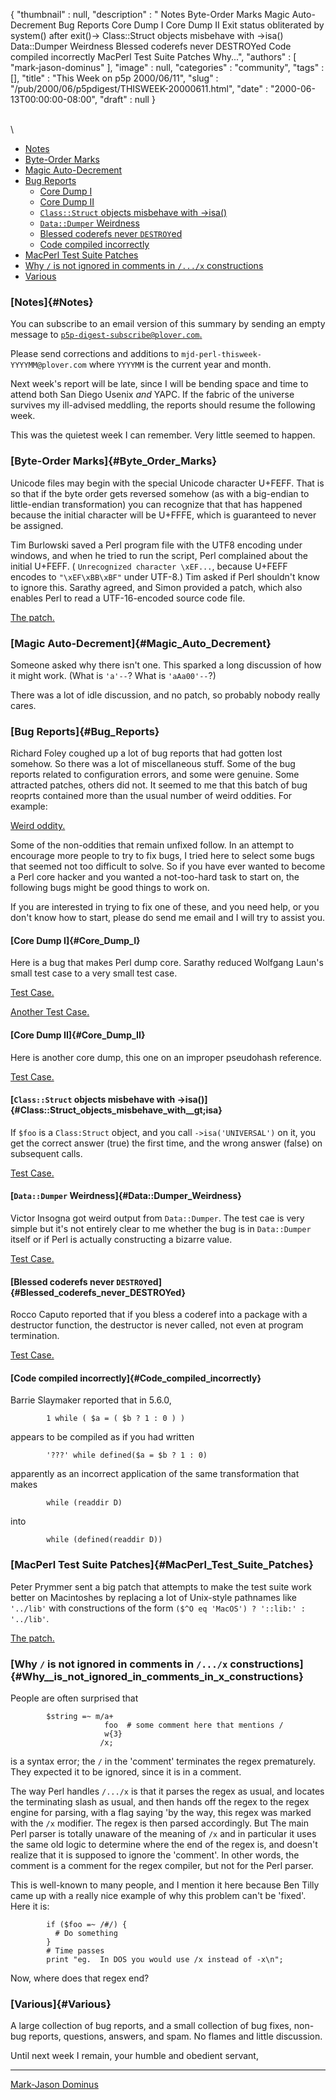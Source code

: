 {
   "thumbnail" : null,
   "description" : " Notes Byte-Order Marks Magic Auto-Decrement Bug Reports Core Dump I Core Dump II Exit status obliterated by system() after exit()-> Class::Struct objects misbehave with -&gt;isa() Data::Dumper Weirdness Blessed coderefs never DESTROYed Code compiled incorrectly MacPerl Test Suite Patches Why...",
   "authors" : [
      "mark-jason-dominus"
   ],
   "image" : null,
   "categories" : "community",
   "tags" : [],
   "title" : "This Week on p5p 2000/06/11",
   "slug" : "/pub/2000/06/p5pdigest/THISWEEK-20000611.html",
   "date" : "2000-06-13T00:00:00-08:00",
   "draft" : null
}





\
\
-   [Notes](#Notes)
-   [Byte-Order Marks](#Byte_Order_Marks)
-   [Magic Auto-Decrement](#Magic_Auto_Decrement)
-   [Bug Reports](#Bug_Reports)
    -   [Core Dump I](#Core_Dump_I)
    -   [Core Dump II](#Core_Dump_II)
    -   [`Class::Struct` objects misbehave with
        -&gt;isa()](#Class::Struct_objects_misbehave_with__gt;isa)
    -   [`Data::Dumper` Weirdness](#Data::Dumper_Weirdness)
    -   [Blessed coderefs never
        `DESTROY`ed](#Blessed_coderefs_never_DESTROYed)
    -   [Code compiled incorrectly](#Code_compiled_incorrectly)
-   [MacPerl Test Suite Patches](#MacPerl_Test_Suite_Patches)
-   [Why `/` is not ignored in comments in `/.../x`
    constructions](#Why__is_not_ignored_in_comments_in_x_constructions)
-   [Various](#Various)

### [Notes]{#Notes}

You can subscribe to an email version of this summary by sending an
empty message to
[`p5p-digest-subscribe@plover.com`.](mailto:p5p-digest-subscribe@plover.com)

Please send corrections and additions to
`mjd-perl-thisweek-YYYYMM@plover.com` where `YYYYMM` is the current year
and month.

Next week's report will be late, since I will be bending space and time
to attend both San Diego Usenix *and* YAPC. If the fabric of the
universe survives my ill-advised meddling, the reports should resume the
following week.

This was the quietest week I can remember. Very little seemed to happen.

### [Byte-Order Marks]{#Byte_Order_Marks}

Unicode files may begin with the special Unicode character U+FEFF. That
is so that if the byte order gets reversed somehow (as with a big-endian
to little-endian transformation) you can recognize that that has
happened because the initial character will be U+FFFE, which is
guaranteed to never be assigned.

Tim Burlowski saved a Perl program file with the UTF8 encoding under
windows, and when he tried to run the script, Perl complained about the
initial U+FEFF. ( `Unrecognized character \xEF...`, because U+FEFF
encodes to `"\xEF\xBB\xBF"` under UTF-8.) Tim asked if Perl shouldn't
know to ignore this. Sarathy agreed, and Simon provided a patch, which
also enables Perl to read a UTF-16-encoded source code file.

[The
patch.](http://www.xray.mpe.mpg.de/mailing-lists/perl5-porters/2000-06/msg00193.html)

### [Magic Auto-Decrement]{#Magic_Auto_Decrement}

Someone asked why there isn't one. This sparked a long discussion of how
it might work. (What is `'a'--`? What is `'aAa00'--`?)

There was a lot of idle discussion, and no patch, so probably nobody
really cares.

### [Bug Reports]{#Bug_Reports}

Richard Foley coughed up a lot of bug reports that had gotten lost
somehow. So there was a lot of miscellaneous stuff. Some of the bug
reports related to configuration errors, and some were genuine. Some
attracted patches, others did not. It seemed to me that this batch of
bug reoprts contained more than the usual number of weird oddities. For
example:

[Weird
oddity.](http://www.xray.mpe.mpg.de/mailing-lists/perl5-porters/2000-06/msg00182.html)

Some of the non-oddities that remain unfixed follow. In an attempt to
encourage more people to try to fix bugs, I tried here to select some
bugs that seemed not too difficult to solve. So if you have ever wanted
to become a Perl core hacker and you wanted a not-too-hard task to start
on, the following bugs might be good things to work on.

If you are interested in trying to fix one of these, and you need help,
or you don't know how to start, please do send me email and I will try
to assist you.

#### [Core Dump I]{#Core_Dump_I}

Here is a bug that makes Perl dump core. Sarathy reduced Wolfgang Laun's
small test case to a very small test case.

[Test
Case.](http://www.xray.mpe.mpg.de/mailing-lists/perl5-porters/2000-06/msg00145.html)

[Another Test
Case.](http://www.xray.mpe.mpg.de/mailing-lists/perl5-porters/2000-06/msg00262.html)

#### [Core Dump II]{#Core_Dump_II}

Here is another core dump, this one on an improper pseudohash reference.

[Test
Case.](http://www.xray.mpe.mpg.de/mailing-lists/perl5-porters/2000-06/msg00126.html)

#### [`Class::Struct` objects misbehave with -&gt;isa()]{#Class::Struct_objects_misbehave_with__gt;isa}

If `$foo` is a `Class:Struct` object, and you call `->isa('UNIVERSAL')`
on it, you get the correct answer (true) the first time, and the wrong
answer (false) on subsequent calls.

[Test
Case.](http://www.xray.mpe.mpg.de/mailing-lists/perl5-porters/2000-06/msg00191.html)

#### [`Data::Dumper` Weirdness]{#Data::Dumper_Weirdness}

Victor Insogna got weird output from `Data::Dumper`. The test cae is
very simple but it's not entirely clear to me whether the bug is in
`Data::Dumper` itself or if Perl is actually constructing a bizarre
value.

[Test
Case.](http://www.xray.mpe.mpg.de/mailing-lists/perl5-porters/2000-06/msg00214.html)

#### [Blessed coderefs never `DESTROY`ed]{#Blessed_coderefs_never_DESTROYed}

Rocco Caputo reported that if you bless a coderef into a package with a
destructor function, the destructor is never called, not even at program
termination.

[Test
Case.](http://www.xray.mpe.mpg.de/mailing-lists/perl5-porters/2000-06/msg00276.html)

#### [Code compiled incorrectly]{#Code_compiled_incorrectly}

Barrie Slaymaker reported that in 5.6.0,

            1 while ( $a = ( $b ? 1 : 0 ) )

appears to be compiled as if you had written

            '???' while defined($a = $b ? 1 : 0)

apparently as an incorrect application of the same transformation that
makes

            while (readdir D) 

into

            while (defined(readdir D))

### [MacPerl Test Suite Patches]{#MacPerl_Test_Suite_Patches}

Peter Prymmer sent a big patch that attempts to make the test suite work
better on Macintoshes by replacing a lot of Unix-style pathnames like
`'../lib'` with constructions of the form
`($^O eq 'MacOS') ? '::lib:' : '../lib'`.

[The
patch.](http://www.xray.mpe.mpg.de/mailing-lists/perl5-porters/2000-06/msg00258.html)

### [Why `/` is not ignored in comments in `/.../x` constructions]{#Why__is_not_ignored_in_comments_in_x_constructions}

People are often surprised that

            $string =~ m/a+
                         foo  # some comment here that mentions /
                         w{3}
                        /x;

is a syntax error; the `/` in the 'comment' terminates the regex
prematurely. They expected it to be ignored, since it is in a comment.

The way Perl handles `/.../x` is that it parses the regex as usual, and
locates the terminating slash as usual, and then hands off the regex to
the regex engine for parsing, with a flag saying 'by the way, this regex
was marked with the `/x` modifier. The regex is then parsed accordingly.
But The main Perl parser is totally unaware of the meaning of `/x` and
in particular it uses the same old logic to determine where the end of
the regex is, and doesn't realize that it is supposed to ignore the
'comment'. In other words, the comment is a comment for the regex
compiler, but not for the Perl parser.

This is well-known to many people, and I mention it here because Ben
Tilly came up with a really nice example of why this problem can't be
'fixed'. Here it is:

            if ($foo =~ /#/) {
              # Do something
            }
            # Time passes
            print "eg.  In DOS you would use /x instead of -x\n";

Now, where does that regex end?

### [Various]{#Various}

A large collection of bug reports, and a small collection of bug fixes,
non-bug reports, questions, answers, and spam. No flames and little
discussion.

Until next week I remain, your humble and obedient servant,

------------------------------------------------------------------------

[Mark-Jason Dominus](mailto:mjd-perl-thisweek-200006+@plover.com)


